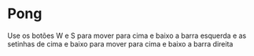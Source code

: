 # Pong
 
Use os botões W e S para mover para cima e baixo a barra esquerda e as setinhas de cima 
e baixo para mover para cima e baixo a barra direita